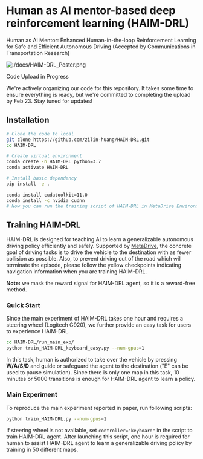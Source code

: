 # Human as AI mentor-based deep reinforcement learning (HAIM-DRL)

Human as AI Mentor: Enhanced Human-in-the-loop Reinforcement Learning for Safe and Efficient Autonomous Driving (Accepted by Communications in Transportation Research)

![./docs/HAIM-DRL_Poster.png](HAIM-DRL_Poster.png)


Code Upload in Progress

We're actively organizing our code for this repository. It takes some time to ensure everything is ready, but we're committed to completing the upload by Feb 23. Stay tuned for updates!



## Installation

```bash
# Clone the code to local
git clone https://github.com/zilin-huang/HAIM-DRL.git
cd HAIM-DRL

# Create virtual environment
conda create -n HAIM-DRL python=3.7
conda activate HAIM-DRL

# Install basic dependency
pip install -e .

conda install cudatoolkit=11.0
conda install -c nvidia cudnn
# Now you can run the training script of HAIM-DRL in MetaDrive Environment.
```
## Training HAIM-DRL
HAIM-DRL is designed for teaching AI to learn a generalizable autonomous driving policy efficiently and safely.
Supported by [MetaDrive](https://github.com/decisionforce/metadrive), the concrete goal of driving tasks is to drive the vehicle to the destination with as fewer collision as possible. 
Also, to prevent driving out of the road which will terminate the episode, please follow the yellow checkpoints indicating navigation information when you are training HAIM-DRL.

**Note:** we mask the reward signal for HAIM-DRL agent, so it is a reward-free method.

### Quick Start
Since the main experiment of HAIM-DRL takes one hour and requires a steering wheel (Logitech G920), we further provide an 
easy task for users to experience HAIM-DRL.
```bash
cd HAIM-DRL/run_main_exp/
python train_HAIM-DRL_keyboard_easy.py --num-gpus=1
```
In this task, human is authorized to take over the vehicle by pressing **W/A/S/D** and guide or safeguard the agent to 
the destination ("E" can be used to pause simulation). 
Since there is only one map in this task, 10 minutes or 5000 transitions is enough for HAIM-DRL agent to learn a policy.

### Main Experiment
To reproduce the main experiment reported in paper, run following scripts:
```bash
python train_HAIM-DRL.py --num-gpus=1
```
If steering wheel is not available, set ```controller="keyboard"``` in the script to train HAIM-DRL agent. After launching this script,
one hour is required for human to assist HAIM-DRL agent to learn a generalizable driving policy by training in 50 different maps.
